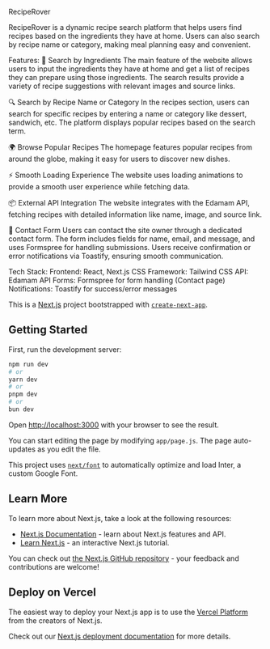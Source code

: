 RecipeRover

RecipeRover is a dynamic recipe search platform that helps users find recipes based on the ingredients they have at home. Users can also search by recipe name or category, making meal planning easy and convenient.

Features:
🥘 Search by Ingredients
The main feature of the website allows users to input the ingredients they have at home and get a list of recipes they can prepare using those ingredients.
The search results provide a variety of recipe suggestions with relevant images and source links.

🔍 Search by Recipe Name or Category
In the recipes section, users can search for specific recipes by entering a name or category like dessert, sandwich, etc.
The platform displays popular recipes based on the search term.

🌍 Browse Popular Recipes
The homepage features popular recipes from around the globe, making it easy for users to discover new dishes.

⚡ Smooth Loading Experience
The website uses loading animations to provide a smooth user experience while fetching data.

📦 External API Integration
The website integrates with the Edamam API, fetching recipes with detailed information like name, image, and source link.

📝 Contact Form
Users can contact the site owner through a dedicated contact form.
The form includes fields for name, email, and message, and uses Formspree for handling submissions.
Users receive confirmation or error notifications via Toastify, ensuring smooth communication.

Tech Stack:
Frontend: React, Next.js
CSS Framework: Tailwind CSS
API: Edamam API
Forms: Formspree for form handling (Contact page)
Notifications: Toastify for success/error messages







This is a [Next.js](https://nextjs.org/) project bootstrapped with [`create-next-app`](https://github.com/vercel/next.js/tree/canary/packages/create-next-app).

## Getting Started

First, run the development server:

```bash
npm run dev
# or
yarn dev
# or
pnpm dev
# or
bun dev
```

Open [http://localhost:3000](http://localhost:3000) with your browser to see the result.

You can start editing the page by modifying `app/page.js`. The page auto-updates as you edit the file.

This project uses [`next/font`](https://nextjs.org/docs/basic-features/font-optimization) to automatically optimize and load Inter, a custom Google Font.

## Learn More

To learn more about Next.js, take a look at the following resources:

- [Next.js Documentation](https://nextjs.org/docs) - learn about Next.js features and API.
- [Learn Next.js](https://nextjs.org/learn) - an interactive Next.js tutorial.

You can check out [the Next.js GitHub repository](https://github.com/vercel/next.js/) - your feedback and contributions are welcome!

## Deploy on Vercel

The easiest way to deploy your Next.js app is to use the [Vercel Platform](https://vercel.com/new?utm_medium=default-template&filter=next.js&utm_source=create-next-app&utm_campaign=create-next-app-readme) from the creators of Next.js.

Check out our [Next.js deployment documentation](https://nextjs.org/docs/deployment) for more details.
